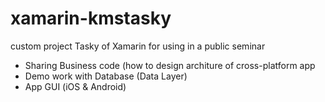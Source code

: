 xamarin-kmstasky
================

custom project Tasky of Xamarin for using in a public seminar
+ Sharing Business code (how to design architure of cross-platform app
+ Demo work with Database (Data Layer)
+ App GUI (iOS & Android)
